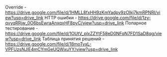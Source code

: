 Override - https://drive.google.com/file/d/1HMLL8fxHH9zKmYadpv9zOlkj7kmRPNRI/view?usp=drive_link
HTTP ошибки - https://drive.google.com/file/d/1zy-qvyqRRjw_0O6bsEwraAnxqxHF8pyC/view?usp=drive_link
Попарное тестирование - https://drive.google.com/file/d/1OUtV_plxZZYtF58eD0NFqN7FD1SaD8qg/view?usp=drive_link
Таблица принятия решений - https://drive.google.com/file/d/18moTyxL-VPFUzsNJlE4mCYmGeUQWxuYY/view?usp=drive_link

